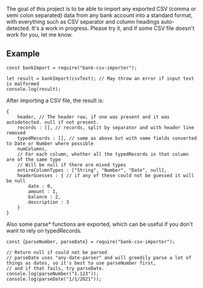 The goal of this project is to be able to import any exported CSV (comma or semi colon separated) data from any bank account into a standard format, with everything such as CSV separator and column headings auto-detected. It's a work in progress. Please try it, and if some CSV file doesn't work for you, let me know.

## Example
```
const bankImport = require("bank-csv-importer");

let result = bankImport(csvText); // May throw an error if input text is malformed
console.log(result);
```

After importing a CSV file, the result is:

```
{
	header, // The header row, if one was present and it was autodetected. null if not present.
	records : [], // records, split by separator and with header line removed
	typedRecords : [], // same as above but with some fields converted to Date or Number where possible
	numColumns,
	// For each column, whether all the typedRecords in that column are of the same type
	// Will be null if there are mixed types
	entireColumnTypes : ["String", "Number", "Date", null],
	headerGuesses : { // if any of these could not be guessed it will be null
		date : 0,
		amount : 1,
		balance : 2,
		description : 3
	}
}
```

Also some parse* functions are exported, which can be useful if you don't want to rely on typedRecords.

```
const {parseNumber, parseDate} = require("bank-csv-importer");

// Return null if could not be parsed
// parseDate uses "any-date-parser" and will greedily parse a lot of things as dates, so it's best to use parseNumber first,
// and if that fails, try parseDate.
console.log(parseNumber("1.123"));
console.log(parseDate("1/1/2021"));
```